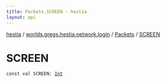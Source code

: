 ```yaml
---
title: Packets.SCREEN - hestia
layout: api
---
```


<div class='api-docs-breadcrumbs'><a href="../../index.html">hestia</a> / <a href="../index.html">worlds.gregs.hestia.network.login</a> / <a href="index.html">Packets</a> / <a href="./-s-c-r-e-e-n.html">SCREEN</a></div>

# SCREEN

<div class="signature"><code><span class="keyword">const</span> <span class="keyword">val </span><span class="identifier">SCREEN</span><span class="symbol">: </span><a href="https://kotlinlang.org/api/latest/jvm/stdlib/kotlin/-int/index.html"><span class="identifier">Int</span></a></code></div>
